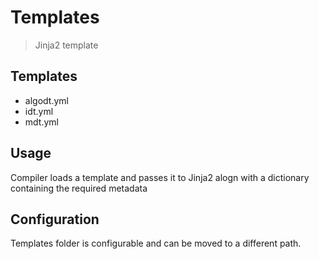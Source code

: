 # Templates
> Jinja2 template

## Templates
- algodt.yml
- idt.yml
- mdt.yml

## Usage
Compiler loads a template and passes it to Jinja2 alogn with a dictionary containing the required metadata

## Configuration
Templates folder is configurable and can be moved to a different path.